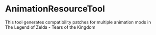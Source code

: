 # AnimationResourceTool
This tool generates compatibility patches for multiple animation mods in The Legend of Zelda - Tears of the Kingdom
